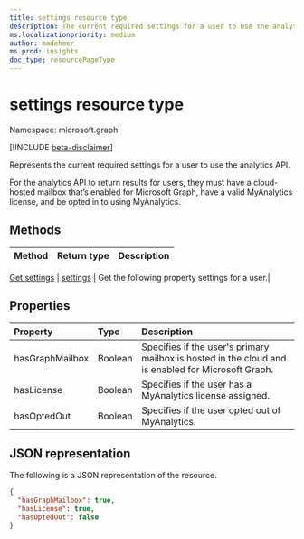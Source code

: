 ```yaml
---
title: settings resource type
description: The current required settings for a user to use the analytics API.
ms.localizationpriority: medium
author: madehmer
ms.prod: insights
doc_type: resourcePageType
---
```


# settings resource type

Namespace: microsoft.graph

[!INCLUDE [beta-disclaimer](../../includes/beta-disclaimer.md)]

Represents the current required settings for a user to use the analytics API.

For the analytics API to return results for users, they must have a cloud-hosted mailbox that’s enabled for Microsoft Graph, have a valid MyAnalytics license, and be opted in to using MyAnalytics.

## Methods

| Method | Return type | Description |
| :----- | :---------- | :---------- |

[Get settings](../api/useranalytics-get-settings.md) | [settings](settings.md) | Get the following property settings for a user.|

## Properties

| Property        | Type    | Description                                                                                        |
| :-------------- | :------ | :------------------------------------------------------------------------------------------------- |
| hasGraphMailbox | Boolean | Specifies if the user's primary mailbox is hosted in the cloud and is enabled for Microsoft Graph. |
| hasLicense      | Boolean | Specifies if the user has a MyAnalytics license assigned.                                          |
| hasOptedOut     | Boolean | Specifies if the user opted out of MyAnalytics.                                                    |

## JSON representation

The following is a JSON representation of the resource.

<!-- {
  "blockType": "resource",
  "optionalProperties": [

  ],
  "@odata.type": "microsoft.graph.settings",
  "baseType": null
}-->

```json
{
  "hasGraphMailbox": true,
  "hasLicense": true,
  "hasOptedOut": false
}
```

<!-- uuid: 16cd6b66-4b1a-43a1-adaf-3a886856ed98
2019-02-04 14:57:30 UTC -->

<!-- {
  "type": "#page.annotation",
  "description": "settings resource",
  "keywords": "",
  "section": "documentation",
  "tocPath": ""
}-->
